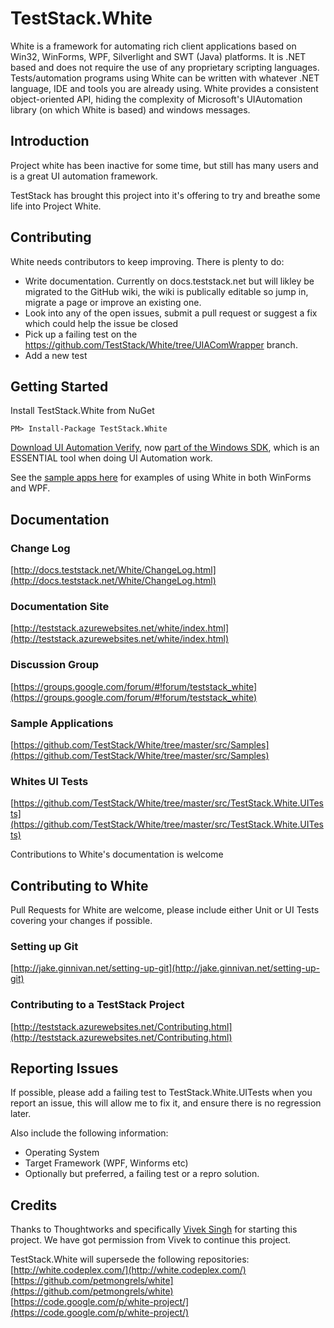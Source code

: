 # TestStack.White
White is a framework for automating rich client applications based on Win32, WinForms, WPF, Silverlight and SWT (Java) platforms. It is .NET based and does not require the use of any proprietary scripting languages. Tests/automation programs using White can be written with whatever .NET language, IDE and tools you are already using. White provides a consistent object-oriented API, hiding the complexity of Microsoft's UIAutomation library (on which White is based) and windows messages. 

## Introduction
Project white has been inactive for some time, but still has many users and is a great UI automation framework.

TestStack has brought this project into it's offering to try and breathe some life into Project White. 

## Contributing
White needs contributors to keep improving. There is plenty to do:

 - Write documentation. Currently on docs.teststack.net but will likley be migrated to the GitHub wiki, the wiki is publically editable so jump in, migrate a page or improve an existing one.
 - Look into any of the open issues, submit a pull request or suggest a fix which could help the issue be closed
 - Pick up a failing test on the https://github.com/TestStack/White/tree/UIAComWrapper branch. 
 - Add a new test

## Getting Started
Install TestStack.White from NuGet

    PM> Install-Package TestStack.White

[Download UI Automation Verify][uiaverify_download], now [part of the Windows SDK][uiaverify_windows_sdk], which is an ESSENTIAL tool when doing UI Automation work.

See the [sample apps here](https://github.com/TestStack/White/tree/master/src/Samples) for examples of using White in both WinForms and WPF.

[uiaverify_download]: http://msdn.microsoft.com/en-US/windows/desktop/bg162891
[uiaverify_windows_sdk]: http://msdn.microsoft.com/en-us/library/windows/desktop/hh920986(v=vs.85).aspx

Documentation
-----------------
 
### Change Log
[http://docs.teststack.net/White/ChangeLog.html](http://docs.teststack.net/White/ChangeLog.html)

### Documentation Site
[http://teststack.azurewebsites.net/white/index.html](http://teststack.azurewebsites.net/white/index.html)

### Discussion Group
[https://groups.google.com/forum/#!forum/teststack_white](https://groups.google.com/forum/#!forum/teststack_white)

### Sample Applications
[https://github.com/TestStack/White/tree/master/src/Samples](https://github.com/TestStack/White/tree/master/src/Samples)

### Whites UI Tests
[https://github.com/TestStack/White/tree/master/src/TestStack.White.UITests](https://github.com/TestStack/White/tree/master/src/TestStack.White.UITests)

Contributions to White's documentation is welcome

## Contributing to White
Pull Requests for White are welcome, please include either Unit or UI Tests covering your changes if possible. 

### Setting up Git
[http://jake.ginnivan.net/setting-up-git](http://jake.ginnivan.net/setting-up-git)

### Contributing to a TestStack Project
[http://teststack.azurewebsites.net/Contributing.html](http://teststack.azurewebsites.net/Contributing.html)

## Reporting Issues
If possible, please add a failing test to TestStack.White.UITests when you report an issue, this will allow me to fix it, and ensure there is no regression later.

Also include the following information:

 - Operating System
 - Target Framework (WPF, Winforms etc)
 - Optionally but preferred, a failing test or a repro solution.

## Credits
Thanks to Thoughtworks and specifically [Vivek Singh](https://github.com/petmongrels) for starting this project. We have got permission from Vivek to continue this project.

TestStack.White will supersede the following repositories:  
[http://white.codeplex.com/](http://white.codeplex.com/)  
[https://github.com/petmongrels/white](https://github.com/petmongrels/white)  
[https://code.google.com/p/white-project/](https://code.google.com/p/white-project/)
